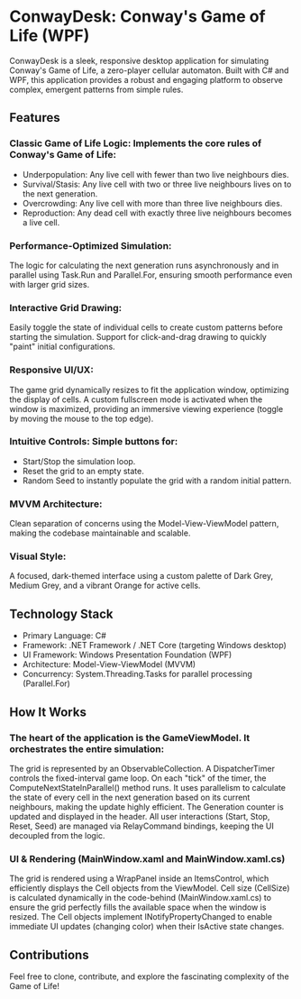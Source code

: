 # ConwayDesk: Conway's Game of Life (WPF)
ConwayDesk is a sleek, responsive desktop application for simulating Conway's Game of Life, a zero-player cellular automaton. Built with C# and WPF, this application provides a robust and engaging platform to observe complex, emergent patterns from simple rules.

## Features
### Classic Game of Life Logic: Implements the core rules of Conway's Game of Life:
- Underpopulation: Any live cell with fewer than two live neighbours dies.
- Survival/Stasis: Any live cell with two or three live neighbours lives on to the next generation.
- Overcrowding: Any live cell with more than three live neighbours dies.
- Reproduction: Any dead cell with exactly three live neighbours becomes a live cell.
### Performance-Optimized Simulation: 
The logic for calculating the next generation runs asynchronously and in parallel using Task.Run and Parallel.For, ensuring smooth performance even with larger grid sizes.
### Interactive Grid Drawing:
Easily toggle the state of individual cells to create custom patterns before starting the simulation.
Support for click-and-drag drawing to quickly "paint" initial configurations.
### Responsive UI/UX:
The game grid dynamically resizes to fit the application window, optimizing the display of cells.
A custom fullscreen mode is activated when the window is maximized, providing an immersive viewing experience (toggle by moving the mouse to the top edge).
### Intuitive Controls: Simple buttons for:
- Start/Stop the simulation loop.
- Reset the grid to an empty state.
- Random Seed to instantly populate the grid with a random initial pattern.
### MVVM Architecture:
Clean separation of concerns using the Model-View-ViewModel pattern, making the codebase maintainable and scalable.
### Visual Style: 
A focused, dark-themed interface using a custom palette of Dark Grey, Medium Grey, and a vibrant Orange for active cells.
##  Technology Stack
- Primary Language: C#
- Framework: .NET Framework / .NET Core (targeting Windows desktop)
- UI Framework: Windows Presentation Foundation (WPF)
- Architecture: Model-View-ViewModel (MVVM)
- Concurrency: System.Threading.Tasks for parallel processing (Parallel.For)
## How It Works
### The heart of the application is the GameViewModel. It orchestrates the entire simulation:
The grid is represented by an ObservableCollection<Cell>.
A DispatcherTimer controls the fixed-interval game loop.
On each "tick" of the timer, the ComputeNextStateInParallel() method runs. It uses parallelism to calculate the state of every cell in the next generation based on its current neighbours, making the update highly efficient.
The Generation counter is updated and displayed in the header.
All user interactions (Start, Stop, Reset, Seed) are managed via RelayCommand bindings, keeping the UI decoupled from the logic.
### UI & Rendering (MainWindow.xaml and MainWindow.xaml.cs)
The grid is rendered using a WrapPanel inside an ItemsControl, which efficiently displays the Cell objects from the ViewModel.
Cell size (CellSize) is calculated dynamically in the code-behind (MainWindow.xaml.cs) to ensure the grid perfectly fills the available space when the window is resized.
The Cell objects implement INotifyPropertyChanged to enable immediate UI updates (changing color) when their IsActive state changes.
## Contributions
Feel free to clone, contribute, and explore the fascinating complexity of the Game of Life!
